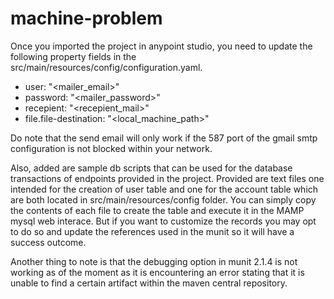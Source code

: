 # machine-problem

Once you imported the project in anypoint studio, you need to update the following property fields in the src/main/resources/config/configuration.yaml.

  * user: "<mailer_email>" 
  * password: "<mailer_password>" 
  * recepient: "<recepient_mail>"
  * file.file-destination: "<local_machine_path>"
  
Do note that the send email will only work if the 587 port of the gmail smtp configuration is not blocked within your network.

Also, added are sample db scripts that can be used for the database transactions of endpoints provided in the project. Provided are text files one intended for the creation of user table and one for the account table which are both located in src/main/resources/config folder. You can simply copy the contents of each file to create the table and execute it in the MAMP mysql web interace. But if you want to customize the records you may opt to do so and update the references used in the munit so it will have a success outcome.

Another thing to note is that the debugging option in munit 2.1.4 is not working as of the moment as it is encountering an error stating that it is unable to find a certain artifact within the maven central repository.

 

